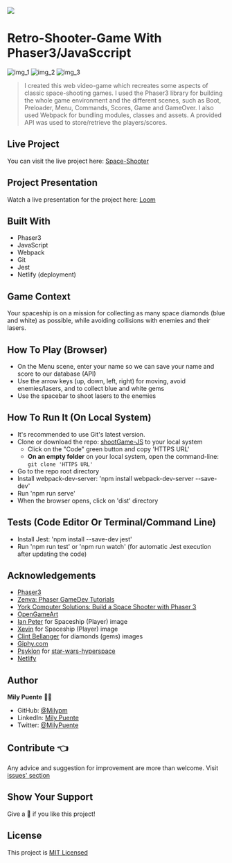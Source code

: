 ![](https://img.shields.io/badge/Microverse-blueviolet)
# Retro-Shooter-Game With Phaser3/JavaSccript

![img_1](https://user-images.githubusercontent.com/54684961/122150055-aeb15800-ce22-11eb-8017-08a6f0b0ac97.png)
![img_2](https://user-images.githubusercontent.com/54684961/122150131-c983cc80-ce22-11eb-9c13-ce806a8f314f.png)
![img_3](https://user-images.githubusercontent.com/54684961/122150095-bbce4700-ce22-11eb-9113-9cc13f9c0aae.png)

> I created this web video-game which recreates some aspects of classic space-shooting games. I used the Phaser3 library for building the whole game environment and the different scenes, such as Boot, Preloader, Menu, Commands, Scores, Game and GameOver. I also used Webpack for bundling modules, classes and assets.
A provided API was used to store/retrieve the players/scores.

## Live Project
You can visit the live project here: [Space-Shooter]()

## Project Presentation
Watch a live presentation for the project here: [Loom](https://www.loom.com/share/475be87cd69348b38d397c0e2f563d66)

## Built With
- Phaser3
- JavaScript
- Webpack
- Git
- Jest
- Netlify (deployment)

## Game Context
Your spaceship is on a mission for collecting as many space diamonds (blue and white) as possible, while avoiding collisions with enemies and their lasers.

## How To Play (Browser)
- On the Menu scene, enter your name so we can save your name and score to our database (API)
- Use the arrow keys (up, down, left, right) for moving, avoid enemies/lasers, and to collect blue and white gems
- Use the spacebar to shoot lasers to the enemies

## How To Run It (On Local System)
- It's recommended to use Git's latest version.
- Clone or download the repo: [shootGame-JS](https://github.com/Milypm/shootGame-JS) to your local system
    - Click on the "Code" green button and copy 'HTTPS URL'
    - **On an empty folder** on your local system, open the command-line: `git clone 'HTTPS URL'`
- Go to the repo root directory
- Install webpack-dev-server: 'npm install webpack-dev-server --save-dev'
- Run 'npm run serve'
- When the browser opens, click on 'dist' directory

## Tests (Code Editor Or Terminal/Command Line)
- Install Jest: 'npm install --save-dev jest'
- Run 'npm run test' or 'npm run watch' (for automatic Jest execution after updating the code)

## Acknowledgements
- [Phaser3](https://phaser.io/phaser3)
- [Zenva: Phaser GameDev Tutorials](https://phasertutorials.com/creating-a-phaser-3-template-part-1/)
- [York Computer Solutions: Build a Space Shooter with Phaser 3](https://learn.yorkcs.com/category/tutorials/gamedev/phaser-3/build-a-space-shooter-with-phaser-3/)
- [OpenGameArt](https://opengameart.org/)
- [Ian Peter](https://opengameart.org/users/ian-peter) for Spaceship (Player) image
- [Xevin](https://opengameart.org/users/xevin) for Spaceship (Player) image
- [Clint Bellanger](https://opengameart.org/users/clint-bellanger) for diamonds (gems) images
- [Giphy.com](https://giphy.com/)
- [Psyklon](https://giphy.com/balazsvarga/) for [star-wars-hyperspace](https://giphy.com/gifs/star-wars-hyperspace-l0GtxKBCRjO9TtRfy)
- [Netlify](https://www.netlify.com/)

## Author
**Mily Puente** :woman_technologist:
- GitHub: [@Milypm](https://github.com/Milypm)
- LinkedIn: [Mily Puente](https://www.linkedin.com/in/milypuentem/)
- Twitter: [@MilyPuente](https://twitter.com/MilyPuente)
 
## Contribute :point_left:
Any advice and suggestion for improvement are more than welcome.
Visit [issues' section](https://github.com/Milypm/shootGame-JS/issues)

## Show Your Support
Give a :star2: if you like this project!

## License
This project is [MIT Licensed](https://github.com/Milypm/shootGame-JS/blob/build-game/LICENSE)
